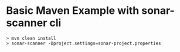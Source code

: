 # Basic Maven Example with sonar-scanner cli

```shell script
> mvn clean install
> sonar-scanner -Dproject.settings=sonar-project.properties
```